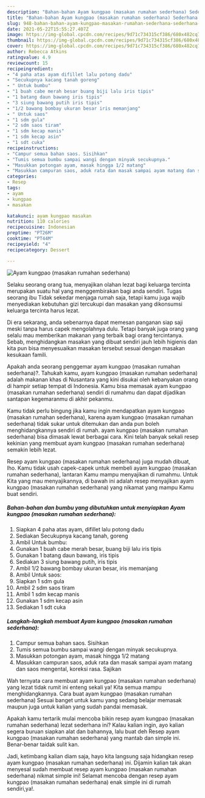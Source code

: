 ```yaml
---
description: "Bahan-bahan Ayam kungpao (masakan rumahan sederhana) Sederhana Untuk Jualan"
title: "Bahan-bahan Ayam kungpao (masakan rumahan sederhana) Sederhana Untuk Jualan"
slug: 948-bahan-bahan-ayam-kungpao-masakan-rumahan-sederhana-sederhana-untuk-jualan
date: 2021-05-22T15:55:27.407Z
image: https://img-global.cpcdn.com/recipes/9d71c734315cf386/680x482cq70/ayam-kungpao-masakan-rumahan-sederhana-foto-resep-utama.jpg
thumbnail: https://img-global.cpcdn.com/recipes/9d71c734315cf386/680x482cq70/ayam-kungpao-masakan-rumahan-sederhana-foto-resep-utama.jpg
cover: https://img-global.cpcdn.com/recipes/9d71c734315cf386/680x482cq70/ayam-kungpao-masakan-rumahan-sederhana-foto-resep-utama.jpg
author: Rebecca Atkins
ratingvalue: 4.9
reviewcount: 15
recipeingredient:
- "4 paha atas ayam difillet lalu potong dadu"
- "Secukupnya kacang tanah goreng"
- " Untuk bumbu"
- "1 buah cabe merah besar buang biji lalu iris tipis"
- "1 batang daun bawang iris tipis"
- "3 siung bawang putih iris tipis"
- "1/2 bawang bombay ukuran besar iris memanjang"
- " Untuk saos"
- "1 sdm gula"
- "2 sdm saos tiram"
- "1 sdm kecap manis"
- "1 sdm kecap asin"
- "1 sdt cuka"
recipeinstructions:
- "Campur semua bahan saos. Sisihkan"
- "Tumis semua bumbu sampai wangi dengan minyak secukupnya."
- "Masukkan potongan ayam, masak hingga 1/2 matang"
- "Masukkan campuran saos, aduk rata dan masak sampai ayam matang dan saos mengental, koreksi rasa. Sajikan"
categories:
- Resep
tags:
- ayam
- kungpao
- masakan

katakunci: ayam kungpao masakan 
nutrition: 110 calories
recipecuisine: Indonesian
preptime: "PT26M"
cooktime: "PT44M"
recipeyield: "4"
recipecategory: Dessert

---
```



![Ayam kungpao (masakan rumahan sederhana)](https://img-global.cpcdn.com/recipes/9d71c734315cf386/680x482cq70/ayam-kungpao-masakan-rumahan-sederhana-foto-resep-utama.jpg)

Selaku seorang orang tua, menyajikan olahan lezat bagi keluarga tercinta merupakan suatu hal yang menggembirakan bagi anda sendiri. Tugas seorang ibu Tidak sekedar menjaga rumah saja, tetapi kamu juga wajib menyediakan kebutuhan gizi tercukupi dan masakan yang dikonsumsi keluarga tercinta harus lezat.

Di era  sekarang, anda sebenarnya dapat memesan panganan siap saji meski tanpa harus capek mengolahnya dulu. Tetapi banyak juga orang yang selalu mau memberikan makanan yang terbaik bagi orang tercintanya. Sebab, menghidangkan masakan yang dibuat sendiri jauh lebih higienis dan kita pun bisa menyesuaikan masakan tersebut sesuai dengan masakan kesukaan famili. 



Apakah anda seorang penggemar ayam kungpao (masakan rumahan sederhana)?. Tahukah kamu, ayam kungpao (masakan rumahan sederhana) adalah makanan khas di Nusantara yang kini disukai oleh kebanyakan orang di hampir setiap tempat di Indonesia. Kamu bisa memasak ayam kungpao (masakan rumahan sederhana) sendiri di rumahmu dan dapat dijadikan santapan kegemaranmu di akhir pekanmu.

Kamu tidak perlu bingung jika kamu ingin mendapatkan ayam kungpao (masakan rumahan sederhana), karena ayam kungpao (masakan rumahan sederhana) tidak sukar untuk ditemukan dan anda pun boleh menghidangkannya sendiri di rumah. ayam kungpao (masakan rumahan sederhana) bisa dimasak lewat berbagai cara. Kini telah banyak sekali resep kekinian yang membuat ayam kungpao (masakan rumahan sederhana) semakin lebih lezat.

Resep ayam kungpao (masakan rumahan sederhana) juga mudah dibuat, lho. Kamu tidak usah capek-capek untuk membeli ayam kungpao (masakan rumahan sederhana), lantaran Kamu mampu menyajikan di rumahmu. Untuk Kita yang mau menyajikannya, di bawah ini adalah resep menyajikan ayam kungpao (masakan rumahan sederhana) yang nikamat yang mampu Kamu buat sendiri.

<!--inarticleads1-->

##### Bahan-bahan dan bumbu yang dibutuhkan untuk menyiapkan Ayam kungpao (masakan rumahan sederhana):

1. Siapkan 4 paha atas ayam, difillet lalu potong dadu
1. Sediakan Secukupnya kacang tanah, goreng
1. Ambil  Untuk bumbu:
1. Gunakan 1 buah cabe merah besar, buang biji lalu iris tipis
1. Gunakan 1 batang daun bawang, iris tipis
1. Sediakan 3 siung bawang putih, iris tipis
1. Ambil 1/2 bawang bombay ukuran besar, iris memanjang
1. Ambil  Untuk saos:
1. Siapkan 1 sdm gula
1. Ambil 2 sdm saos tiram
1. Ambil 1 sdm kecap manis
1. Gunakan 1 sdm kecap asin
1. Sediakan 1 sdt cuka




<!--inarticleads2-->

##### Langkah-langkah membuat Ayam kungpao (masakan rumahan sederhana):

1. Campur semua bahan saos. Sisihkan
1. Tumis semua bumbu sampai wangi dengan minyak secukupnya.
1. Masukkan potongan ayam, masak hingga 1/2 matang
1. Masukkan campuran saos, aduk rata dan masak sampai ayam matang dan saos mengental, koreksi rasa. Sajikan




Wah ternyata cara membuat ayam kungpao (masakan rumahan sederhana) yang lezat tidak rumit ini enteng sekali ya! Kita semua mampu menghidangkannya. Cara buat ayam kungpao (masakan rumahan sederhana) Sesuai banget untuk kamu yang sedang belajar memasak maupun juga untuk kalian yang sudah pandai memasak.

Apakah kamu tertarik mulai mencoba bikin resep ayam kungpao (masakan rumahan sederhana) lezat sederhana ini? Kalau kalian ingin, ayo kalian segera buruan siapkan alat dan bahannya, lalu buat deh Resep ayam kungpao (masakan rumahan sederhana) yang mantab dan simple ini. Benar-benar taidak sulit kan. 

Jadi, ketimbang kalian diam saja, hayo kita langsung saja hidangkan resep ayam kungpao (masakan rumahan sederhana) ini. Dijamin kalian tak akan menyesal sudah membuat resep ayam kungpao (masakan rumahan sederhana) nikmat simple ini! Selamat mencoba dengan resep ayam kungpao (masakan rumahan sederhana) enak simple ini di rumah sendiri,ya!.

